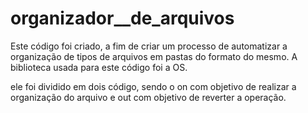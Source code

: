 # organizador__de_arquivos
Este código foi criado, a fim de criar um processo de automatizar a organização de tipos de arquivos em pastas do formato do mesmo. A biblioteca usada para este código foi a OS.

ele foi dividido em dois código, sendo o on com objetivo de realizar a organização do arquivo e out com objetivo de reverter a operação.
